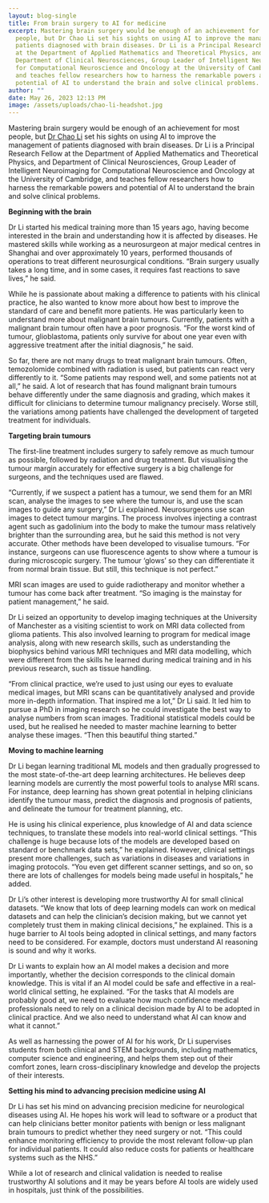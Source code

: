 ```yaml
---
layout: blog-single
title: From brain surgery to AI for medicine
excerpt: Mastering brain surgery would be enough of an achievement for most
  people, but Dr Chao Li set his sights on using AI to improve the management of
  patients diagnosed with brain diseases. Dr Li is a Principal Research Fellow
  at the Department of Applied Mathematics and Theoretical Physics, and
  Department of Clinical Neurosciences, Group Leader of Intelligent Neuroimaging
  for Computational Neuroscience and Oncology at the University of Cambridge,
  and teaches fellow researchers how to harness the remarkable powers and
  potential of AI to understand the brain and solve clinical problems.
author: ""
date: May 26, 2023 12:13 PM
image: /assets/uploads/chao-li-headshot.jpg
---
```

Mastering brain surgery would be enough of an achievement for most people, but [Dr Chao Li](https://www.neurosurg.cam.ac.uk/research-groups/brain-tumour-imaging-lab/2988-2/dr-chao-li/) set his sights on using AI to improve the management of patients diagnosed with brain diseases. Dr Li is a Principal Research Fellow at the Department of Applied Mathematics and Theoretical Physics, and Department of Clinical Neurosciences, Group Leader of Intelligent Neuroimaging for Computational Neuroscience and Oncology at the University of Cambridge, and teaches fellow researchers how to harness the remarkable powers and potential of AI to understand the brain and solve clinical problems.

**Beginning with the brain**

Dr Li started his medical training more than 15 years ago, having become interested in the brain and understanding how it is affected by diseases. He mastered skills while working as a neurosurgeon at major medical centres in Shanghai and over approximately 10 years, performed thousands of operations to treat different neurosurgical conditions. “Brain surgery usually takes a long time, and in some cases, it requires fast reactions to save lives,” he said.

While he is passionate about making a difference to patients with his clinical practice, he also wanted to know more about how best to improve the standard of care and benefit more patients. He was particularly keen to understand more about malignant brain tumours. Currently, patients with a malignant brain tumour often have a poor prognosis. “For the worst kind of tumour, glioblastoma, patients only survive for about one year even with aggressive treatment after the initial diagnosis,” he said.

So far, there are not many drugs to treat malignant brain tumours. Often, temozolomide combined with radiation is used, but patients can react very differently to it. “Some patients may respond well, and some patients not at all,” he said. A lot of research that has found malignant brain tumours behave differently under the same diagnosis and grading, which makes it difficult for clinicians to determine tumour malignancy precisely. Worse still, the variations among patients have challenged the development of targeted treatment for individuals.

**Targeting brain tumours**

The first-line treatment includes surgery to safely remove as much tumour as possible, followed by radiation and drug treatment.  But visualising the tumour margin accurately for effective surgery is a big challenge for surgeons, and the techniques used are flawed.

“Currently, if we suspect a patient has a tumour, we send them for an MRI scan, analyse the images to see where the tumour is, and use the scan images to guide any surgery,” Dr Li explained. Neurosurgeons use scan images to detect tumour margins. The process involves injecting a contrast agent such as gadolinium into the body to make the tumour mass relatively brighter than the surrounding area, but he said this method is not very accurate. 
Other methods have been developed to visualise tumours. “For instance, surgeons can use fluorescence agents to show where a tumour is during microscopic surgery. The tumour ‘glows’ so they can differentiate it from normal brain tissue. But still, this technique is not perfect.” 

MRI scan images are used to guide radiotherapy and monitor whether a tumour has come back after treatment. “So imaging is the mainstay for patient management,” he said.

Dr Li seized an opportunity to develop imaging techniques at the University of Manchester as a visiting scientist to work on MRI data collected from glioma patients. This also involved learning to program for medical image analysis, along with new research skills, such as understanding the biophysics behind various MRI techniques and MRI data modelling, which were different from the skills he learned during medical training and in his previous research, such as tissue handling.

“From clinical practice, we’re used to just using our eyes to evaluate medical images, but MRI scans can be quantitatively analysed and provide more in-depth information. That inspired me a lot,” Dr Li said. It led him to pursue a PhD in imaging research so he could investigate the best way to analyse numbers from scan images. Traditional statistical models could be used, but he realised he needed to master machine learning to better analyse these images. “Then this beautiful thing started.”

**Moving to machine learning**

Dr Li began learning traditional ML models and then gradually progressed to the most state-of-the-art deep learning architectures. He believes deep learning models are currently the most powerful tools to analyse MRI scans. For instance, deep learning has shown great potential in helping clinicians identify the tumour mass, predict the diagnosis and prognosis of patients, and delineate the tumour for treatment planning, etc. 

He is using his clinical experience, plus knowledge of AI and data science techniques, to translate these models into real-world clinical settings. “This challenge is huge because lots of the models are developed based on standard or benchmark data sets,” he explained. However, clinical settings present more challenges, such as variations in diseases and variations in imaging protocols. “You even get different scanner settings, and so on, so there are lots of challenges for models being made useful in hospitals,” he added.

Dr Li’s other interest is developing more trustworthy AI for small clinical datasets. “We know that lots of deep learning models can work on medical datasets and can help the clinician’s decision making, but we cannot yet completely trust them in making clinical decisions,” he explained. This is a huge barrier to AI tools being adopted in clinical settings, and many factors need to be considered. For example, doctors must understand AI reasoning is sound and why it works.

Dr Li wants to explain how an AI model makes a decision and more importantly, whether the decision corresponds to the clinical domain knowledge. This is vital if an AI model could be safe and effective in a real-world clinical setting, he explained. “For the tasks that AI models are probably good at, we need to evaluate how much confidence medical professionals need to rely on a clinical decision made by AI to be adopted in clinical practice. And we also need to understand what AI can know and what it cannot.”

As well as harnessing the power of AI for his work, Dr Li supervises students from both clinical and STEM backgrounds, including mathematics, computer science and engineering, and helps them step out of their comfort zones, learn cross-disciplinary knowledge and develop the projects of their interests.

**Setting his mind to advancing precision medicine using AI**

Dr Li has set his mind on advancing precision medicine for neurological diseases using AI. He hopes his work will lead to software or a product that can help clinicians better monitor patients with benign or less malignant brain tumours to predict whether they need surgery or not. “This could enhance monitoring efficiency to provide the most relevant follow-up plan for individual patients. It could also reduce costs for patients or healthcare systems such as the NHS.” 

While a lot of research and clinical validation is needed to realise trustworthy AI solutions and it may be years before AI tools are widely used in hospitals, just think of the possibilities.